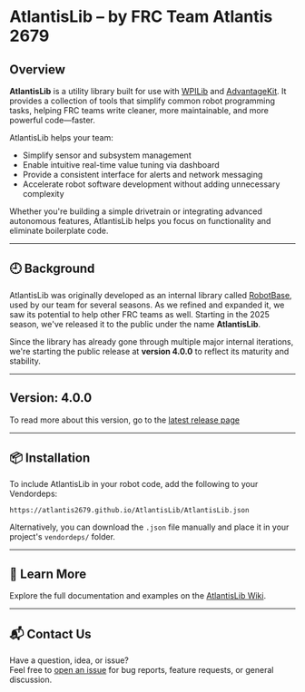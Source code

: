 # AtlantisLib – by FRC Team Atlantis 2679

## Overview  
**AtlantisLib** is a utility library built for use with [WPILib](https://github.wpilib.org/allwpilib/docs/stable/index.html) and [AdvantageKit](https://github.com/Mechanical-Advantage/AdvantageKit). It provides a collection of tools that simplify common robot programming tasks, helping FRC teams write cleaner, more maintainable, and more powerful code—faster.

AtlantisLib helps your team:
- Simplify sensor and subsystem management  
- Enable intuitive real-time value tuning via dashboard  
- Provide a consistent interface for alerts and network messaging  
- Accelerate robot software development without adding unnecessary complexity  

Whether you're building a simple drivetrain or integrating advanced autonomous features, AtlantisLib helps you focus on functionality and eliminate boilerplate code.

---

## 🕘 Background  
AtlantisLib was originally developed as an internal library called [RobotBase](https://github.com/Atlantis2679/RobotBase), used by our team for several seasons. As we refined and expanded it, we saw its potential to help other FRC teams as well. Starting in the 2025 season, we've released it to the public under the name **AtlantisLib**. 

Since the library has already gone through multiple major internal iterations, we're starting the public release at **version 4.0.0** to reflect its maturity and stability.

---

## Version: 4.0.0
To read more about this version, go to the [latest release page](https://github.com/atlantis2679/AtlantisLib/releases/latest)

---

## 📦 Installation
To include AtlantisLib in your robot code, add the following to your Vendordeps:

```https://atlantis2679.github.io/AtlantisLib/AtlantisLib.json```

Alternatively, you can download the `.json` file manually and place it in your project's `vendordeps/` folder.

---

## 📖 Learn More  
Explore the full documentation and examples on the [AtlantisLib Wiki](https://github.com/Atlantis2679/AtlantisLib/wiki).

---

## 📬 Contact Us  
Have a question, idea, or issue?  
Feel free to [open an issue](https://github.com/Atlantis2679/AtlantisLib/issues) for bug reports, feature requests, or general discussion.